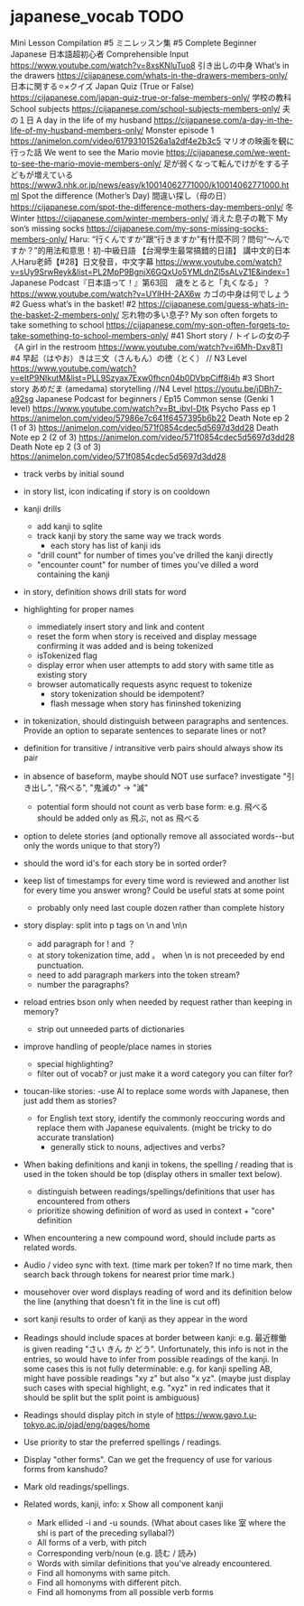 # japanese_vocab TODO

Mini Lesson Compilation #5 ミニレッスン集 #5 Complete Beginner Japanese 日本語超初心者 Comprehensible Input	https://www.youtube.com/watch?v=8xsKNluTuo8
引き出しの中身 What’s in the drawers	https://cijapanese.com/whats-in-the-drawers-members-only/
日本に関する⚪︎×クイズ Japan Quiz (True or False)	https://cijapanese.com/japan-quiz-true-or-false-members-only/
学校の教科 School subjects	https://cijapanese.com/school-subjects-members-only/
夫の１日 A day in the life of my husband	https://cijapanese.com/a-day-in-the-life-of-my-husband-members-only/
Monster episode 1	https://animelon.com/video/61793101526a1a2df4e2b3c5
マリオの映画を観に行った話 We went to see the Mario movie	https://cijapanese.com/we-went-to-see-the-mario-movie-members-only/
足が弱くなって転んでけがをする子どもが増えている	https://www3.nhk.or.jp/news/easy/k10014062771000/k10014062771000.html
Spot the difference (Mother’s Day) 間違い探し（母の日）	https://cijapanese.com/spot-the-difference-mothers-day-members-only/
冬 Winter	https://cijapanese.com/winter-members-only/
消えた息子の靴下 My son’s missing socks	https://cijapanese.com/my-sons-missing-socks-members-only/
Haru: “行くんですか”跟“行きますか”有什麼不同？問句“～んですか？”的用法和意思！初-中級日語 【台灣學生最常搞錯的日語】 講中文的日本人Haru老師【#28】日文發音，中文字幕	https://www.youtube.com/watch?v=sUy9SrwReyk&list=PL2MpP9BgnjX6GQxUo5YMLdnZl5sALvZ1E&index=1
Japanese Podcast『日本語って！』第63回　歳をとると「丸くなる」？	https://www.youtube.com/watch?v=UYlHH-2AX6w
カゴの中身は何でしょう #2 Guess what’s in the basket! #2	https://cijapanese.com/guess-whats-in-the-basket-2-members-only/
忘れ物の多い息子? My son often forgets to take something to school	https://cijapanese.com/my-son-often-forgets-to-take-something-to-school-members-only/
#41 Short story / トイレの女の子《A girl in the restroom	https://www.youtube.com/watch?v=i6Mh-Dxv8TI
#4 早起（はやお）きは三文（さんもん）の徳（とく） // N3 Level	https://www.youtube.com/watch?v=eItP9NIkutM&list=PLL9Szyax7Exw0fhcn04b0DVbpCiff8i4h
#3 Short story あめだま (amedama) storytelling //N4 Level	https://youtu.be/jDBh7-a92sg
Japanese Podcast for beginners / Ep15 Common sense (Genki 1 level)	https://www.youtube.com/watch?v=Bt_ibvl-Dtk
Psycho Pass ep 1	https://animelon.com/video/57986e7c641f6457395b6b22
Death Note ep 2 (1 of 3)	https://animelon.com/video/571f0854cdec5d5697d3dd28
Death Note ep 2 (2 of 3)	https://animelon.com/video/571f0854cdec5d5697d3dd28
Death Note ep 2 (3 of 3)	https://animelon.com/video/571f0854cdec5d5697d3dd28


- track verbs by initial sound

- in story list, icon indicating if story is on cooldown

- kanji drills
    - add kanji to sqlite
    - track kanji by story the same way we track words
        - each story has list of kanji ids
    - "drill count" for number of times you've drilled the kanji directly
    - "encounter count" for number of times you've dilled a word containing the kanji

- in story, definition shows drill stats for word





- highlighting for proper names

    - immediately insert story and link and content
    - reset the form when story is received and display message confirming it was added and is being tokenized
    - isTokenized flag
    - display error when user attempts to add story with same title as existing story
    - browser automatically requests async request to tokenize
        - story tokenization should be idempotent?
        - flash message when story has fininshed tokenizing

- in tokenization, should distinguish between paragraphs and sentences. Provide an option to separate sentences to separate lines or not?

- definition for transitive / intransitive verb pairs should always show its pair

- in absence of baseform, maybe should NOT use surface? investigate "引き出し", "飛べる", "鬼滅の" -> "滅"
    - potential form should not count as verb base form: e.g. 飛べる should be added only as 飛ぶ, not as 飛べる


    
- option to delete stories (and optionally remove all associated words--but only the words unique to that story?)
- should the word id's for each story be in sorted order?

- keep list of timestamps for every time word is reviewed and another list for every time you answer wrong? Could be useful stats at some point
    - probably only need last couple dozen rather than complete history

- story display: split into p tags on \n and \n\n
    - add paragraph for ! and ？
    - at story tokenization time, add 。 when \n is not preceeded by end punctuation.
    - need to add paragraph markers into the token stream?
    - number the paragraphs?

- reload entries bson only when needed by request rather than keeping in memory?
    - strip out unneeded parts of dictionaries

- improve handling of people/place names in stories
    - special highlighting?
    - filter out of vocab? or just make it a word category you can filter for?

- toucan-like stories:
    -use AI to replace some words with Japanese, then just add them as stories?
    - for English text story, identify the commonly reoccuring words and replace them with Japanese equivalents. (might be tricky to do accurate translation)
        - generally stick to nouns, adjectives and verbs?

- When baking definitions and kanji in tokens, the spelling / reading that is used in the token should be top (display others in smaller text below).
    - distinguish between readings/spellings/definitions that user has encountered from others
    - prioritize showing definition of word as used in context + "core" definition

- When encountering a new compound word, should include parts as related words.
- Audio / video sync with text. (time mark per token? If no time mark, then search back through tokens for nearest prior time mark.)
- mousehover over word displays reading of word and its definition below the line (anything that doesn't fit in the line is cut off)

- sort kanji results to order of kanji as they appear in the word

- Readings should include spaces at border between kanji: e.g. 最近稼働 is given reading "さい きん か どう". Unfortunately, this info is not in the entries, so would have to infer from possible readings of the kanji. In some cases this is not fully determinable: e.g. for kanji spelling AB, might have possible readings "xy z" but also "x yz". (maybe just display such cases with special highlight, e.g. "xyz" in red indicates that it should be split but the split point is ambiguous)
- Readings should display pitch in style of https://www.gavo.t.u-tokyo.ac.jp/ojad/eng/pages/home
- Use priority to star the preferred spellings / readings.
- Display "other forms". Can we get the frequency of use for various forms from kanshudo?
- Mark old readings/spellings.
- Related words, kanji, info:
    x Show all component kanji
    - Mark ellided -i and -u sounds. (What about cases like 室 where the shi is part of the preceding syllabal?)
    - All forms of a verb, with pitch
    - Corresponding verb/noun (e.g. 読む / 読み)
    - Words with similar definitions that you've already encountered.
    - Find all homonyms with same pitch.
    - Find all homonyms with different pitch.
    - Find all homonyms from all possible verb forms